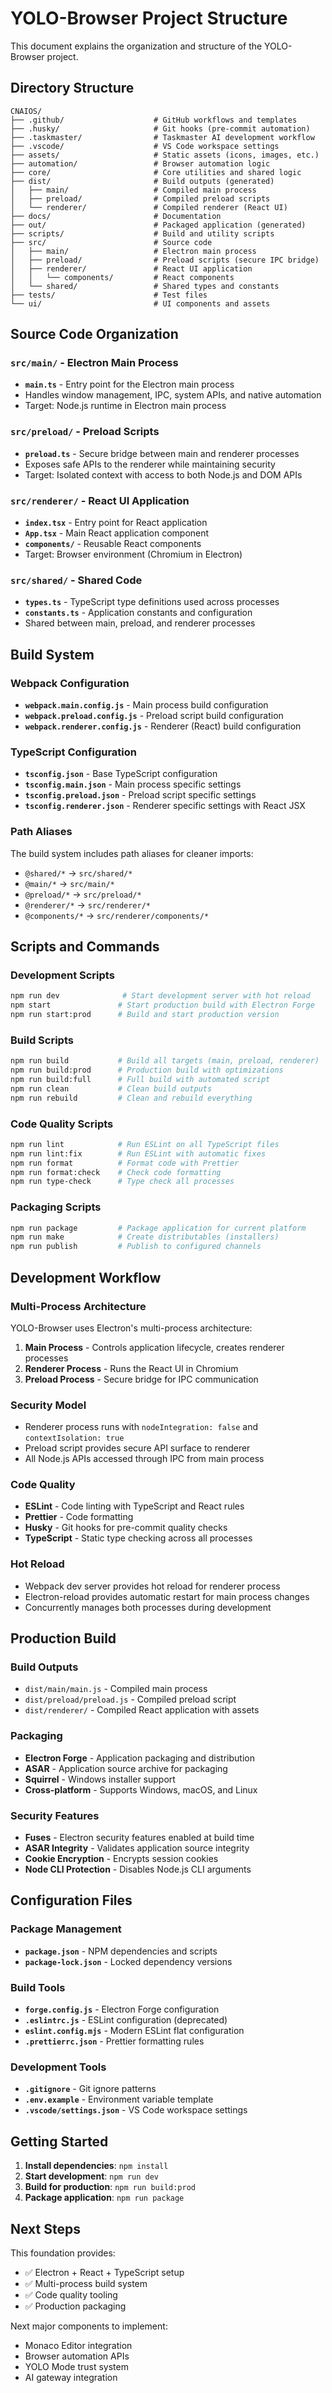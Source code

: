 # YOLO-Browser Project Structure

This document explains the organization and structure of the YOLO-Browser project.

## Directory Structure

```
CNAIOS/
├── .github/                    # GitHub workflows and templates
├── .husky/                     # Git hooks (pre-commit automation)
├── .taskmaster/                # Taskmaster AI development workflow
├── .vscode/                    # VS Code workspace settings
├── assets/                     # Static assets (icons, images, etc.)
├── automation/                 # Browser automation logic
├── core/                       # Core utilities and shared logic
├── dist/                       # Build outputs (generated)
│   ├── main/                   # Compiled main process
│   ├── preload/                # Compiled preload scripts
│   └── renderer/               # Compiled renderer (React UI)
├── docs/                       # Documentation
├── out/                        # Packaged application (generated)
├── scripts/                    # Build and utility scripts
├── src/                        # Source code
│   ├── main/                   # Electron main process
│   ├── preload/                # Preload scripts (secure IPC bridge)
│   ├── renderer/               # React UI application
│   │   └── components/         # React components
│   └── shared/                 # Shared types and constants
├── tests/                      # Test files
└── ui/                         # UI components and assets
```

## Source Code Organization

### `src/main/` - Electron Main Process

- **`main.ts`** - Entry point for the Electron main process
- Handles window management, IPC, system APIs, and native automation
- Target: Node.js runtime in Electron main process

### `src/preload/` - Preload Scripts

- **`preload.ts`** - Secure bridge between main and renderer processes
- Exposes safe APIs to the renderer while maintaining security
- Target: Isolated context with access to both Node.js and DOM APIs

### `src/renderer/` - React UI Application

- **`index.tsx`** - Entry point for React application
- **`App.tsx`** - Main React application component
- **`components/`** - Reusable React components
- Target: Browser environment (Chromium in Electron)

### `src/shared/` - Shared Code

- **`types.ts`** - TypeScript type definitions used across processes
- **`constants.ts`** - Application constants and configuration
- Shared between main, preload, and renderer processes

## Build System

### Webpack Configuration

- **`webpack.main.config.js`** - Main process build configuration
- **`webpack.preload.config.js`** - Preload script build configuration
- **`webpack.renderer.config.js`** - Renderer (React) build configuration

### TypeScript Configuration

- **`tsconfig.json`** - Base TypeScript configuration
- **`tsconfig.main.json`** - Main process specific settings
- **`tsconfig.preload.json`** - Preload script specific settings
- **`tsconfig.renderer.json`** - Renderer specific settings with React JSX

### Path Aliases

The build system includes path aliases for cleaner imports:

- `@shared/*` → `src/shared/*`
- `@main/*` → `src/main/*`
- `@preload/*` → `src/preload/*`
- `@renderer/*` → `src/renderer/*`
- `@components/*` → `src/renderer/components/*`

## Scripts and Commands

### Development Scripts

```bash
npm run dev              # Start development server with hot reload
npm start               # Start production build with Electron Forge
npm run start:prod      # Build and start production version
```

### Build Scripts

```bash
npm run build           # Build all targets (main, preload, renderer)
npm run build:prod      # Production build with optimizations
npm run build:full      # Full build with automated script
npm run clean           # Clean build outputs
npm run rebuild         # Clean and rebuild everything
```

### Code Quality Scripts

```bash
npm run lint            # Run ESLint on all TypeScript files
npm run lint:fix        # Run ESLint with automatic fixes
npm run format          # Format code with Prettier
npm run format:check    # Check code formatting
npm run type-check      # Type check all processes
```

### Packaging Scripts

```bash
npm run package         # Package application for current platform
npm run make            # Create distributables (installers)
npm run publish         # Publish to configured channels
```

## Development Workflow

### Multi-Process Architecture

YOLO-Browser uses Electron's multi-process architecture:

1. **Main Process** - Controls application lifecycle, creates renderer processes
2. **Renderer Process** - Runs the React UI in Chromium
3. **Preload Process** - Secure bridge for IPC communication

### Security Model

- Renderer process runs with `nodeIntegration: false` and `contextIsolation: true`
- Preload script provides secure API surface to renderer
- All Node.js APIs accessed through IPC from main process

### Code Quality

- **ESLint** - Code linting with TypeScript and React rules
- **Prettier** - Code formatting
- **Husky** - Git hooks for pre-commit quality checks
- **TypeScript** - Static type checking across all processes

### Hot Reload

- Webpack dev server provides hot reload for renderer process
- Electron-reload provides automatic restart for main process changes
- Concurrently manages both processes during development

## Production Build

### Build Outputs

- `dist/main/main.js` - Compiled main process
- `dist/preload/preload.js` - Compiled preload script
- `dist/renderer/` - Compiled React application with assets

### Packaging

- **Electron Forge** - Application packaging and distribution
- **ASAR** - Application source archive for packaging
- **Squirrel** - Windows installer support
- **Cross-platform** - Supports Windows, macOS, and Linux

### Security Features

- **Fuses** - Electron security features enabled at build time
- **ASAR Integrity** - Validates application source integrity
- **Cookie Encryption** - Encrypts session cookies
- **Node CLI Protection** - Disables Node.js CLI arguments

## Configuration Files

### Package Management

- **`package.json`** - NPM dependencies and scripts
- **`package-lock.json`** - Locked dependency versions

### Build Tools

- **`forge.config.js`** - Electron Forge configuration
- **`.eslintrc.js`** - ESLint configuration (deprecated)
- **`eslint.config.mjs`** - Modern ESLint flat configuration
- **`.prettierrc.json`** - Prettier formatting rules

### Development Tools

- **`.gitignore`** - Git ignore patterns
- **`.env.example`** - Environment variable template
- **`.vscode/settings.json`** - VS Code workspace settings

## Getting Started

1. **Install dependencies**: `npm install`
2. **Start development**: `npm run dev`
3. **Build for production**: `npm run build:prod`
4. **Package application**: `npm run package`

## Next Steps

This foundation provides:

- ✅ Electron + React + TypeScript setup
- ✅ Multi-process build system
- ✅ Code quality tooling
- ✅ Production packaging

Next major components to implement:

- Monaco Editor integration
- Browser automation APIs
- YOLO Mode trust system
- AI gateway integration
